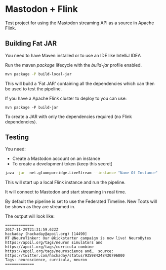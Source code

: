 # Mastodon + Flink
Test project for using the Mastodon streaming API as a source in Apache Flink.

## Building Fat JAR
You need to have Maven installed or to use an IDE like IntelliJ IDEA

Run the maven _package_ lifecycle with the _build-jar_ profile enabled. 

```bash
mvn package -P build-local-jar
```

This will build a 'Fat JAR' containing all the dependencies which can then be used to test the pipeline.

If you have a Apache Flink cluster to deploy to you can use:

```base
mvn package -P build-jar
```

To create a JAR with only the dependencies required (no Flink dependencies).

## Testing
You need:

* Create a Mastodon account on an instance
* To create a development token (keep this secret)

```bash
java -jar  net.gluonporridge.LiveStream --instance "Name Of Instance" --accessToken "API Access Token Here"
```

This will start up a local Flink instance and run the pipeline.

It will connect to Mastodon and start streaming in real time.

By default the pipeline is set to use the Federated Timeline. New Toots will be shown as they are streamed in.

The output will look like:

    =============
    2017-11-29T21:31:59.622Z
    hackaday (hackaday@apoil.org) [14490]
    RT @NeuroTinker: Our @kickstarter campaign is now live! NeuroBytes https://apoil.org/tags/neuron simulators and https://apoil.org/tags/curricula combine https://apoil.org/tags/neuroscience and…  source: https://twitter.com/hackaday/status/935984248430796800
    Tags: neuroscience, curricula, neuron 
    =============
